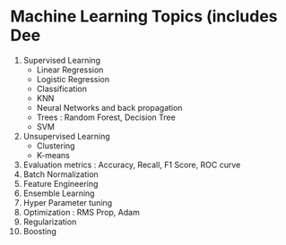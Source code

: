 
# Machine Learning Topics (includes Dee
<ol> <li>Supervised Learning
  <ul>
  <li> Linear Regression
  <li> Logistic Regression
  <li> Classification
  <li> KNN
  <li> Neural Networks and back propagation
  <li> Trees : Random Forest, Decision Tree
  <li> SVM
 </ul>
 <li> Unsupervised Learning
 <ul>
  <li> Clustering
  <li> K-means
 </ul>
 <li> Evaluation metrics : Accuracy, Recall, F1 Score, ROC curve
 <li> Batch Normalization
 <li> Feature Engineering
 <li> Ensemble Learning
 <li> Hyper Parameter tuning
 <li> Optimization : RMS Prop, Adam
 <li> Regularization
 <li> Boosting
 
</ol>
  
